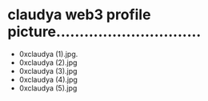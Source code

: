 # claudya web3 profile picture...............................
- 0xclaudya (1).jpg.
- 0xclaudya (2).jpg
- 0xclaudya (3).jpg
- 0xclaudya (4).jpg
- 0xclaudya (5).jpg
